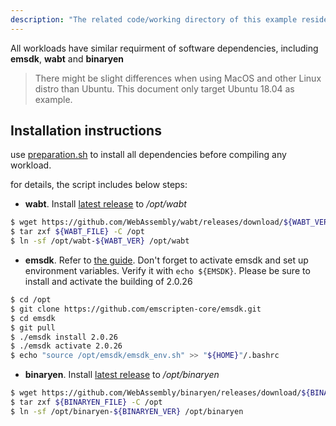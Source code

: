 ```yaml
---
description: "The related code/working directory of this example resides in directory {WAMR_DIR}/samples/workload"
---
```

All workloads have similar requirment of software dependencies, including
**emsdk**, **wabt** and **binaryen**

> There might be slight differences when using MacOS and other Linux distro than Ubuntu. This document only target
Ubuntu 18.04 as example.

## Installation instructions

use [preparation.sh](./preparation.sh) to install all dependencies before compiling any workload.

for details, the script includes below steps:

- **wabt**. Install
  [latest release](https://github.com/WebAssembly/wabt/releases/download/1.0.23/wabt-1.0.23-ubuntu.tar.gz)
  to */opt/wabt*

``` bash
$ wget https://github.com/WebAssembly/wabt/releases/download/${WABT_VER}/${WABT_FILE}
$ tar zxf ${WABT_FILE} -C /opt
$ ln -sf /opt/wabt-${WABT_VER} /opt/wabt
```

- **emsdk**. Refer to [the guide](https://emscripten.org/docs/getting_started/downloads.html). Don't forget to activate
  emsdk and set up environment variables. Verify it with `echo ${EMSDK}`. Please be sure to install and activate the building
  of 2.0.26

``` bash
$ cd /opt
$ git clone https://github.com/emscripten-core/emsdk.git
$ cd emsdk
$ git pull
$ ./emsdk install 2.0.26
$ ./emsdk activate 2.0.26
$ echo "source /opt/emsdk/emsdk_env.sh" >> "${HOME}"/.bashrc
```

- **binaryen**. Install
  [latest release](https://github.com/WebAssembly/binaryen/releases/download/version_101/binaryen-version_101-x86_64-linux.tar.gz)
  to */opt/binaryen*

``` bash
$ wget https://github.com/WebAssembly/binaryen/releases/download/${BINARYEN_VER}/${BINARYEN_FILE}
$ tar zxf ${BINARYEN_FILE} -C /opt
$ ln -sf /opt/binaryen-${BINARYEN_VER} /opt/binaryen
```
